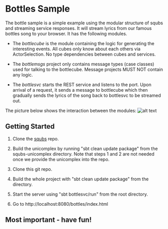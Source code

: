 Bottles Sample
==============

The bottle sample is a simple example using the modular structure of squbs and streaming service responses. It will stream lyrics from our famous bottles song to your browser. It has the following modules.

* The *bottlecube* is the module containing the logic for generating the interesting events. All cubes only know about each others via ActorSelection. No type dependencies between cubes and services. 

* The *bottlemsgs* project only contains message types (case classes) used for talking to the bottlecube. Message projects MUST NOT contain any logic.

* The *bottlesvc* starts the REST service and listens to the port. Upon arrival of a request, it sends a message to bottlecube which then gradually sends the lyrics of the song back to bottlesvc to be streamed out.

The picture below shows the interaction between the modules:
![alt text](/images/bottlesample.png "Bottle sample modules")


Getting Started
---------------

1. Clone the [squbs](https://github.corp.ebay.com/Squbs/squbs) repo.

2. Build the unicomplex by running "sbt clean update package" from the squbs-unicomplex directory. Note that steps 1 and 2 are not needed once we provide the unicomplex into the repo.

3. Clone this git repo.

4. Build the whole project with "sbt clean update package" from the directory.

5. Start the server using "sbt bottlesvc/run" from the root directory.

6. Go to http://localhost:8080/bottles/index.html


Most important - have fun!
--------------------------
